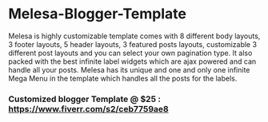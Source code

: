 # Melesa-Blogger-Template
Melesa is highly customizable template comes with 8 different body layouts, 3 footer layouts, 5 header layouts, 3 featured posts layouts, customizable 3 different post layouts and you can select your own pagination type. It also packed with the best infinite label widgets which are ajax powered and can handle all your posts. Melesa has its unique and one and only one infinite Mega Menu in the template which handles all the posts for the labels.


<h3>Customized blogger Template @ $25 : <a href="https://www.fiverr.com/s2/ceb7759ae8" target="_blank">https://www.fiverr.com/s2/ceb7759ae8</a></h3>
